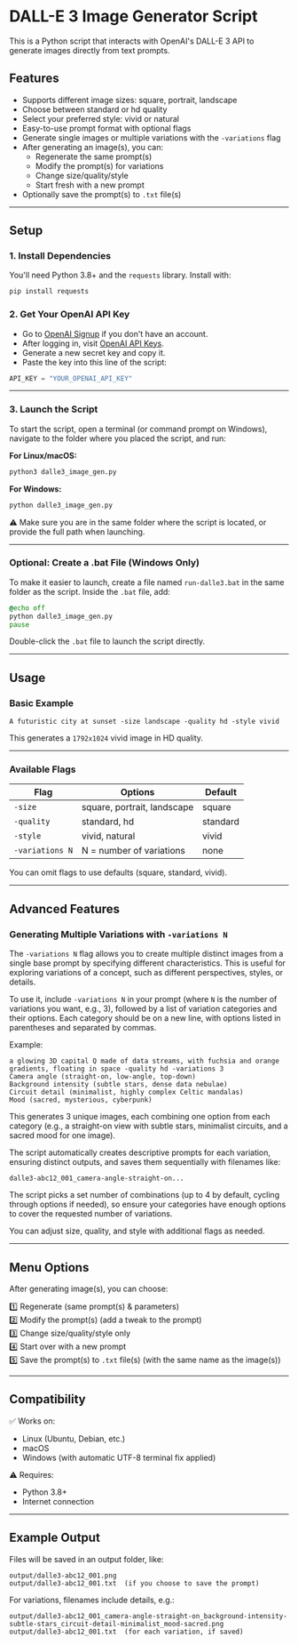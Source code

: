 # DALL-E 3 Image Generator Script

This is a Python script that interacts with OpenAI's DALL-E 3 API to generate images directly from text prompts.

## Features

- Supports different image sizes: square, portrait, landscape
- Choose between standard or hd quality
- Select your preferred style: vivid or natural
- Easy-to-use prompt format with optional flags
- Generate single images or multiple variations with the `-variations` flag
- After generating an image(s), you can:
    - Regenerate the same prompt(s)
    - Modify the prompt(s) for variations
    - Change size/quality/style
    - Start fresh with a new prompt
- Optionally save the prompt(s) to `.txt` file(s)

---

## Setup

### 1. Install Dependencies

You'll need Python 3.8+ and the `requests` library. Install with:

```sh
pip install requests
```

### 2. Get Your OpenAI API Key

- Go to [OpenAI Signup](https://platform.openai.com/signup) if you don't have an account.
- After logging in, visit [OpenAI API Keys](https://platform.openai.com/api-keys).
- Generate a new secret key and copy it.
- Paste the key into this line of the script:

```python
API_KEY = "YOUR_OPENAI_API_KEY"
```

---

### 3. Launch the Script

To start the script, open a terminal (or command prompt on Windows), navigate to the folder where you placed the script, and run:

**For Linux/macOS:**

```sh
python3 dalle3_image_gen.py
```

**For Windows:**

```sh
python dalle3_image_gen.py
```

⚠️ Make sure you are in the same folder where the script is located, or provide the full path when launching.

---

### Optional: Create a .bat File (Windows Only)

To make it easier to launch, create a file named `run-dalle3.bat` in the same folder as the script. Inside the `.bat` file, add:

```bat
@echo off
python dalle3_image_gen.py
pause
```

Double-click the `.bat` file to launch the script directly.

---

## Usage

### Basic Example

```text
A futuristic city at sunset -size landscape -quality hd -style vivid
```

This generates a `1792x1024` vivid image in HD quality.

---

### Available Flags

| Flag        | Options                               | Default  |
|-------------|---------------------------------------|----------|
| `-size`     | square, portrait, landscape          | square   |
| `-quality`  | standard, hd                         | standard |
| `-style`    | vivid, natural                       | vivid    |
| `-variations N` | N = number of variations           | none     |

You can omit flags to use defaults (square, standard, vivid).

---

## Advanced Features

### Generating Multiple Variations with `-variations N`

The `-variations N` flag allows you to create multiple distinct images from a single base prompt by specifying different characteristics. This is useful for exploring variations of a concept, such as different perspectives, styles, or details.

To use it, include `-variations N` in your prompt (where `N` is the number of variations you want, e.g., 3), followed by a list of variation categories and their options. Each category should be on a new line, with options listed in parentheses and separated by commas.

Example:

```text
a glowing 3D capital Q made of data streams, with fuchsia and orange gradients, floating in space -quality hd -variations 3
Camera angle (straight-on, low-angle, top-down)
Background intensity (subtle stars, dense data nebulae)
Circuit detail (minimalist, highly complex Celtic mandalas)
Mood (sacred, mysterious, cyberpunk)
```

This generates 3 unique images, each combining one option from each category (e.g., a straight-on view with subtle stars, minimalist circuits, and a sacred mood for one image).

The script automatically creates descriptive prompts for each variation, ensuring distinct outputs, and saves them sequentially with filenames like:

```
dalle3-abc12_001_camera-angle-straight-on...
```

The script picks a set number of combinations (up to 4 by default, cycling through options if needed), so ensure your categories have enough options to cover the requested number of variations.

You can adjust size, quality, and style with additional flags as needed.

---

## Menu Options

After generating image(s), you can choose:

1️⃣ Regenerate (same prompt(s) & parameters)  
2️⃣ Modify the prompt(s) (add a tweak to the prompt)  
3️⃣ Change size/quality/style only  
4️⃣ Start over with a new prompt  
5️⃣ Save the prompt(s) to `.txt` file(s) (with the same name as the image(s))

---

## Compatibility

✅ Works on:

- Linux (Ubuntu, Debian, etc.)
- macOS
- Windows (with automatic UTF-8 terminal fix applied)

⚠️ Requires:

- Python 3.8+
- Internet connection

---

## Example Output

Files will be saved in an output folder, like:

```
output/dalle3-abc12_001.png
output/dalle3-abc12_001.txt  (if you choose to save the prompt)
```

For variations, filenames include details, e.g.:

```
output/dalle3-abc12_001_camera-angle-straight-on_background-intensity-subtle-stars_circuit-detail-minimalist_mood-sacred.png
output/dalle3-abc12_001.txt  (for each variation, if saved)
```

